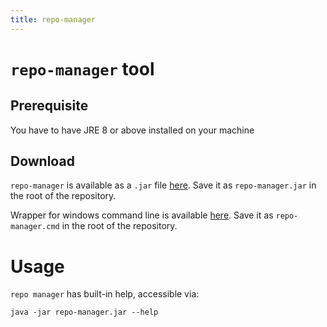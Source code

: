 ```yaml
---
title: repo-manager
---
```

# `repo-manager` tool

## Prerequisite

You have to have JRE 8 or above installed on your machine

## Download

`repo-manager` is available as a `.jar` file [here](../../../repo-manager.jar). Save it as `repo-manager.jar` in the root of the repository.

Wrapper for windows command line is available [here](../../../repo-manager.cmd). Save it as `repo-manager.cmd` in the root of the repository. 

# Usage

`repo manager` has built-in help, accessible via:

```shell
java -jar repo-manager.jar --help
```

